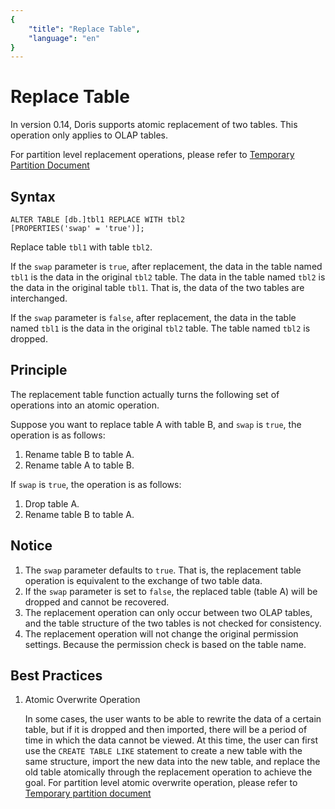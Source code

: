 ```yaml
---
{
    "title": "Replace Table",
    "language": "en"
}
---
```


<!-- 
Licensed to the Apache Software Foundation (ASF) under one
or more contributor license agreements.  See the NOTICE file
distributed with this work for additional information
regarding copyright ownership.  The ASF licenses this file
to you under the Apache License, Version 2.0 (the
"License"); you may not use this file except in compliance
with the License.  You may obtain a copy of the License at

  http://www.apache.org/licenses/LICENSE-2.0

Unless required by applicable law or agreed to in writing,
software distributed under the License is distributed on an
"AS IS" BASIS, WITHOUT WARRANTIES OR CONDITIONS OF ANY
KIND, either express or implied.  See the License for the
specific language governing permissions and limitations
under the License.
-->

# Replace Table

In version 0.14, Doris supports atomic replacement of two tables.
This operation only applies to OLAP tables.

For partition level replacement operations, please refer to [Temporary Partition Document](./alter-table-temp-partition.md)

## Syntax

```
ALTER TABLE [db.]tbl1 REPLACE WITH tbl2
[PROPERTIES('swap' = 'true')];
```

Replace table `tbl1` with table `tbl2`.

If the `swap` parameter is `true`, after replacement, the data in the table named `tbl1` is the data in the original `tbl2` table. The data in the table named `tbl2` is the data in the original table `tbl1`. That is, the data of the two tables are interchanged.

If the `swap` parameter is `false`, after replacement, the data in the table named `tbl1` is the data in the original `tbl2` table. The table named `tbl2` is dropped.

## Principle

The replacement table function actually turns the following set of operations into an atomic operation.

Suppose you want to replace table A with table B, and `swap` is `true`, the operation is as follows:

1. Rename table B to table A.
2. Rename table A to table B.

If `swap` is `true`, the operation is as follows:

1. Drop table A.
2. Rename table B to table A.

## Notice

1. The `swap` parameter defaults to `true`. That is, the replacement table operation is equivalent to the exchange of two table data.
2. If the `swap` parameter is set to `false`, the replaced table (table A) will be dropped and cannot be recovered.
3. The replacement operation can only occur between two OLAP tables, and the table structure of the two tables is not checked for consistency.
4. The replacement operation will not change the original permission settings. Because the permission check is based on the table name.

## Best Practices

1. Atomic Overwrite Operation

    In some cases, the user wants to be able to rewrite the data of a certain table, but if it is dropped and then imported, there will be a period of time in which the data cannot be viewed. At this time, the user can first use the `CREATE TABLE LIKE` statement to create a new table with the same structure, import the new data into the new table, and replace the old table atomically through the replacement operation to achieve the goal. For partition level atomic overwrite operation, please refer to [Temporary partition document](./alter-table-temp-partition.md)
